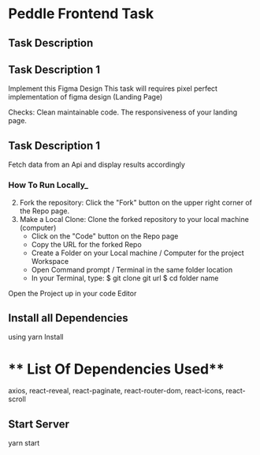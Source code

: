 # **Peddle Frontend Task**

## **Task Description**

## **Task Description 1**

Implement this Figma Design
This task will requires pixel perfect implementation of figma design (Landing Page)

Checks:
Clean maintainable code.
The responsiveness of your landing page.

## **Task Description 1**

Fetch data from an Api and display results accordingly

### **How To Run Locally\_**

2. Fork the repository: Click the "Fork" button on the upper right corner of the Repo page.
3. Make a Local Clone: Clone the forked repository to your local machine (computer)
   - Click on the "Code" button on the Repo page
   - Copy the URL for the forked Repo
   - Create a Folder on your Local machine / Computer for the project Workspace
   - Open Command prompt / Terminal in the same folder location
   - In your Terminal, type:
     $ git clone git url
     $ cd folder name

Open the Project up in your code Editor

## **Install all Dependencies**

using
yarn Install

# ** List Of Dependencies Used**

axios, react-reveal, react-paginate, react-router-dom, react-icons, react-scroll

## **Start Server**

yarn start
